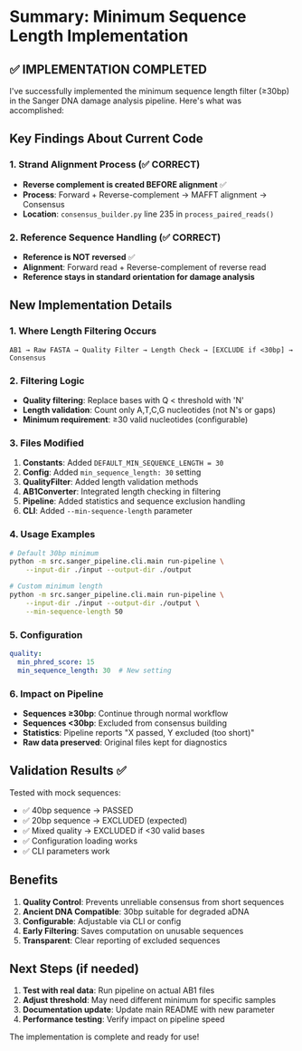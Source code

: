 # Summary: Minimum Sequence Length Implementation

## ✅ IMPLEMENTATION COMPLETED

I've successfully implemented the minimum sequence length filter (≥30bp) in the Sanger DNA damage analysis pipeline. Here's what was accomplished:

## Key Findings About Current Code

### 1. Strand Alignment Process (✅ CORRECT)
- **Reverse complement is created BEFORE alignment** ✅
- **Process**: Forward + Reverse-complement → MAFFT alignment → Consensus
- **Location**: `consensus_builder.py` line 235 in `process_paired_reads()`

### 2. Reference Sequence Handling (✅ CORRECT)
- **Reference is NOT reversed** ✅
- **Alignment**: Forward read + Reverse-complement of reverse read
- **Reference stays in standard orientation for damage analysis**

## New Implementation Details

### 1. Where Length Filtering Occurs
```
AB1 → Raw FASTA → Quality Filter → Length Check → [EXCLUDE if <30bp] → Consensus
```

### 2. Filtering Logic
- **Quality filtering**: Replace bases with Q < threshold with 'N'
- **Length validation**: Count only A,T,C,G nucleotides (not N's or gaps)
- **Minimum requirement**: ≥30 valid nucleotides (configurable)

### 3. Files Modified
1. **Constants**: Added `DEFAULT_MIN_SEQUENCE_LENGTH = 30`
2. **Config**: Added `min_sequence_length: 30` setting
3. **QualityFilter**: Added length validation methods
4. **AB1Converter**: Integrated length checking in filtering
5. **Pipeline**: Added statistics and sequence exclusion handling
6. **CLI**: Added `--min-sequence-length` parameter

### 4. Usage Examples

```bash
# Default 30bp minimum
python -m src.sanger_pipeline.cli.main run-pipeline \
    --input-dir ./input --output-dir ./output

# Custom minimum length
python -m src.sanger_pipeline.cli.main run-pipeline \
    --input-dir ./input --output-dir ./output \
    --min-sequence-length 50
```

### 5. Configuration
```yaml
quality:
  min_phred_score: 15
  min_sequence_length: 30  # New setting
```

### 6. Impact on Pipeline
- **Sequences ≥30bp**: Continue through normal workflow
- **Sequences <30bp**: Excluded from consensus building
- **Statistics**: Pipeline reports "X passed, Y excluded (too short)"
- **Raw data preserved**: Original files kept for diagnostics

## Validation Results ✅

Tested with mock sequences:
- ✅ 40bp sequence → PASSED
- ✅ 20bp sequence → EXCLUDED (expected)
- ✅ Mixed quality → EXCLUDED if <30 valid bases
- ✅ Configuration loading works
- ✅ CLI parameters work

## Benefits

1. **Quality Control**: Prevents unreliable consensus from short sequences
2. **Ancient DNA Compatible**: 30bp suitable for degraded aDNA
3. **Configurable**: Adjustable via CLI or config
4. **Early Filtering**: Saves computation on unusable sequences
5. **Transparent**: Clear reporting of excluded sequences

## Next Steps (if needed)

1. **Test with real data**: Run pipeline on actual AB1 files
2. **Adjust threshold**: May need different minimum for specific samples
3. **Documentation update**: Update main README with new parameter
4. **Performance testing**: Verify impact on pipeline speed

The implementation is complete and ready for use!
